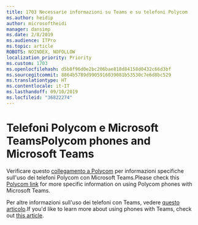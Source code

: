 ```yaml
---
title: 1703 Necessarie informazioni su Teams e su telefoni Polycom
ms.author: heidip
author: microsoftheidi
manager: dansimp
ms.date: 2/8/2019
ms.audience: ITPro
ms.topic: article
ROBOTS: NOINDEX, NOFOLLOW
localization_priority: Priority
ms.custom: 1703
ms.openlocfilehash: d5b8f96d0e2bc206bae818d84158d0432c66d3bf
ms.sourcegitcommit: 8864b5789d9905916039081b53530c7e6d8bc529
ms.translationtype: HT
ms.contentlocale: it-IT
ms.lasthandoff: 09/10/2019
ms.locfileid: "36822274"
---
```

# <a name="polycom-phones-and-microsoft-teams"></a><span data-ttu-id="ea122-102">Telefoni Polycom e Microsoft Teams</span><span class="sxs-lookup"><span data-stu-id="ea122-102">Polycom phones and Microsoft Teams</span></span>

<span data-ttu-id="ea122-103">Verificare questo [collegamento a Polycom](https://aka.ms/polycom-phones) per informazioni specifiche sull'uso dei telefoni Polycom con Microsoft Teams.</span><span class="sxs-lookup"><span data-stu-id="ea122-103">Please check this [Polycom link](https://aka.ms/polycom-phones) for more specific information on using Polycom phones with Microsoft Teams.</span></span>

<span data-ttu-id="ea122-104">Per altre informazioni sull'uso dei telefoni con Teams, vedere [questo articolo](https://docs.microsoft.com/microsoftteams/phones-for-teams).</span><span class="sxs-lookup"><span data-stu-id="ea122-104">If you'd like to learn more about using phones with Teams, check out [this article](https://docs.microsoft.com/microsoftteams/phones-for-teams).</span></span>
